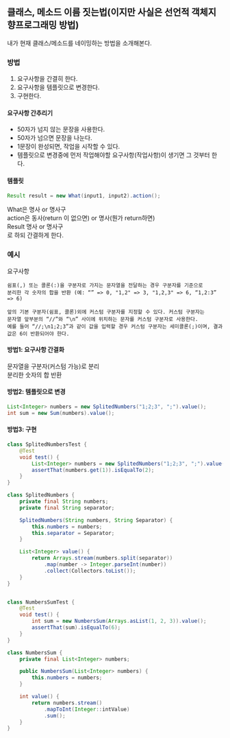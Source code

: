 ## 클래스, 메소드 이름 짓는법(이지만 사실은 선언적 객체지향프로그래밍 방법)

내가 현재 클래스/메소드를 네이밍하는 방법을 소개해본다.

### 방법
1. 요구사항을 간결히 한다.
2. 요구사항을 템플릿으로 변경한다.
3. 구현한다.

#### 요구사항 간추리기
* 50자가 넘지 않는 문장을 사용한다.
* 50자가 넘으면 문장을 나눈다.
* 1문장이 완성되면, 작업을 시작할 수 있다.
* 템플릿으로 변경중에 먼저 작업해야할 요구사항(작업사항)이 생기면 그 것부터 한다.

#### 템플릿
```java
Result result = new What(input1, input2).action();
```

What은 명사 or 명사구  
action은 동사(return 이 없으면) or 명사(뭔가 return하면)  
Result 명사 or 명사구  
로 하되 간결하게 한다.

### 예시
요구사항
```
쉼표(,) 또는 콜론(:)을 구분자로 가지는 문자열을 전달하는 경우 구분자를 기준으로
분리한 각 숫자의 합을 반환 (예: “” => 0, "1,2" => 3, "1,2,3" => 6, “1,2:3” => 6)

앞의 기본 구분자(쉼표, 콜론)외에 커스텀 구분자를 지정할 수 있다. 커스텀 구분자는
문자열 앞부분의 “//”와 “\n” 사이에 위치하는 문자를 커스텀 구분자로 사용한다. 
예를 들어 “//;\n1;2;3”과 같이 값을 입력할 경우 커스텀 구분자는 세미콜론(;)이며, 결과 값은 6이 반환되어야 한다.
```
#### 방법1: 요구사항 간결화
문자열을 구분자(커스텀 가능)로 분리  
분리한 숫자의 합 반환

#### 방법2: 템플릿으로 변경
```java
List<Integer> numbers = new SplitedNumbers("1;2;3", ";").value();
int sum = new Sum(numbers).value();
```

#### 방법3: 구현
```java
class SplitedNumbersTest {
    @Test
    void test() {
        List<Integer> numbers = new SplitedNumbers("1;2;3", ";").value();
        assertThat(numbers.get(1)).isEqualTo(2);
    }
}

class SplitedNumbers {
    private final String numbers;
    private final String separator;

    SplitedNumbers(String numbers, String Separator) {
        this.numbers = numbers;
        this.separator = Separator;
    }

    List<Integer> value() {
        return Arrays.stream(numbers.split(separator))
            .map(number -> Integer.parseInt(number))
            .collect(Collectors.toList());
    }
}


class NumbersSumTest {
    @Test
    void test() {
        int sum = new NumbersSum(Arrays.asList(1, 2, 3)).value();
        assertThat(sum).isEqualTo(6);
    }
}

class NumbersSum {
    private final List<Integer> numbers;

    public NumbersSum(List<Integer> numbers) {
        this.numbers = numbers;
    }

    int value() {
        return numbers.stream()
            .mapToInt(Integer::intValue)
            .sum();
    }
}
```
